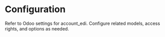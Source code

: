 # Configuration

Refer to Odoo settings for account_edi. Configure related models, access rights, and options as needed.
